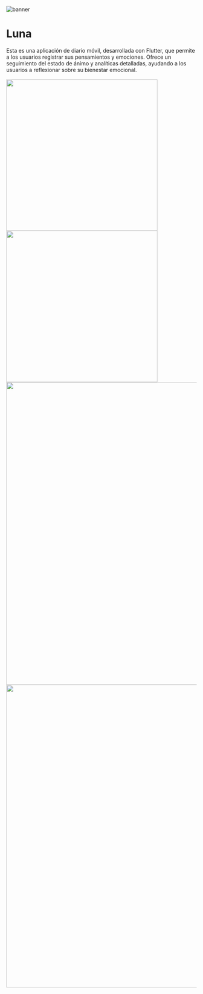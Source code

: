 ![banner](https://github.com/user-attachments/assets/c4b158ca-7fff-4ecd-a79c-347fd0327b1a)
# Luna
Esta es una aplicación de diario móvil, desarrollada con Flutter, que permite a los usuarios registrar sus pensamientos y emociones. Ofrece un seguimiento del estado de ánimo y analíticas detalladas, ayudando a los usuarios a reflexionar sobre su bienestar emocional.
<br>
<br>
<img src="https://github.com/user-attachments/assets/8f174624-7bba-4d72-bc01-821f0e7f47e7" width="400">
<img src="https://github.com/user-attachments/assets/92b3614c-65a1-40ee-800c-a75d2de3e3a2" width="400">
<img src="https://github.com/user-attachments/assets/e2cfdfcb-d98a-4f7d-b53f-552e2bf86654" width="800">
<img src="https://github.com/user-attachments/assets/7f2a8107-b692-4db8-9505-03bb251b6eff" width="800">
